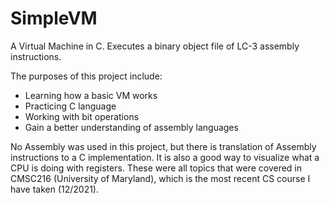 # SimpleVM
A Virtual Machine in C. Executes a binary object file of LC-3 assembly instructions.

The purposes of this project include:
  - Learning how a basic VM works
  - Practicing C language
  - Working with bit operations
  - Gain a better understanding of assembly languages 

No Assembly was used in this project, but there is translation of Assembly instructions to a C implementation. It is also a good way to visualize what a CPU is doing with registers. These were all topics that were covered in CMSC216 (University of Maryland), which is the most recent CS course I have taken (12/2021).
